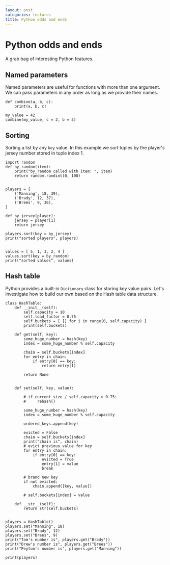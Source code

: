 ```yaml
---
layout: post
categories: lectures
title: Python odds and ends
---
```


# Python odds and ends

A grab bag of interesting Python features.

## Named parameters

Named parameters are useful for functions with more than one argument. We
can pass parameters in any order as long as we provide their names.

    def combine(a, b, c):
        print(a, b, c)

    my_value = 42
    combine(my_value, c = 2, b = 3)

## Sorting

Sorting a list by any `key` value. In this example we sort tuples by the
player's jersey number stored in tuple index 1.

    import random
    def by_random(item):
        print("by_random called with item: ", item)
        return random.randint(0, 100)


    players = [
        ('Manning', 18, 39),
        ('Brady', 12, 37),
        ('Brees', 9, 36),
    ]

    def by_jersey(player):
        jersey = player[1]
        return jersey

    players.sort(key = by_jersey)
    print("sorted players", players)


    values = [ 5, 1, 3, 2, 4 ]
    values.sort(key = by_random)
    print("sorted values", values)



## Hash table

Python provides a built-in `Dictionary` class for storing key value pairs.
Let's investigate how to build our own based on the Hash table data structure.


    class HashTable:
        def __init__(self):
            self.capacity = 10
            self.load_factor = 0.75
            self.buckets = [ [] for i in range(0, self.capacity) ]
            print(self.buckets)

        def get(self, key):
            some_huge_number = hash(key)
            index = some_huge_number % self.capacity

            chain = self.buckets[index]
            for entry in chain:
                if entry[0] == key:
                    return entry[1]

            return None


        def set(self, key, value):

            # if current_size / self.capacity > 0.75:
            #     rehash()

            some_huge_number = hash(key)
            index = some_huge_number % self.capacity

            ordered_keys.append(key)

            evicted = False
            chain = self.buckets[index]
            print("chain is", chain)
            # evict previous value for key
            for entry in chain:
                if entry[0] == key:
                    evicted = True
                    entry[1] = value
                    break

            # brand new key
            if not evicted:
                chain.append([key, value])

            # self.buckets[index] = value

        def __str__(self):
            return str(self.buckets)


    players = HashTable()
    players.set("Manning", 18)
    players.set("Brady", 12)
    players.set("Brees", 9)
    print("Tom's number is", players.get("Brady"))
    print("Drew's number is", players.get("Brees"))
    print("Peyton's number is", players.get("Manning"))

    print(players)
